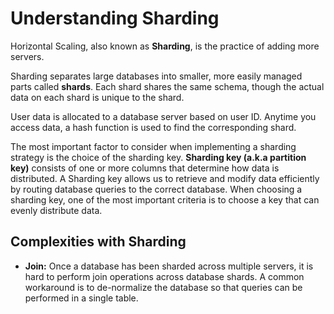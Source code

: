 # Understanding Sharding

Horizontal Scaling, also known as **Sharding**, is the practice of adding more servers.

Sharding separates large databases into smaller, more easily managed parts called **shards**. Each shard shares the same schema, though the actual data on each shard is unique to the shard.

User data is allocated to a database server based on user ID. Anytime you access data, a hash function is used to find the corresponding shard.

The most important factor to consider when implementing a sharding strategy is the choice of the sharding key. **Sharding key (a.k.a partition key)** consists of one or more columns that determine how data is distributed. A Sharding key allows us to retrieve and modify data efficiently by routing database queries to the correct database. When choosing a sharding key, one of the most important criteria is to choose a key that can evenly distribute data.

## Complexities with Sharding

- **Join:** Once a database has been sharded across multiple servers, it is hard to perform join operations across database shards. A common workaround is to de-normalize the database so that queries can be performed in a single table.
